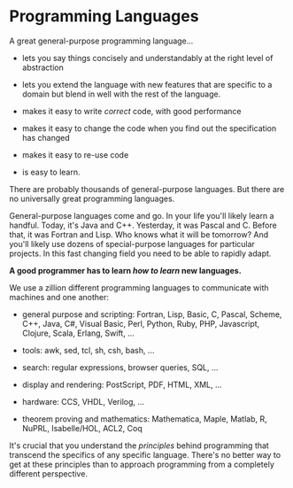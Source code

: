 # Programming Languages

A great general-purpose programming language...

- lets you say things concisely and understandably at the right level
  of abstraction

- lets you extend the language with new features that are specific to
  a domain but blend in well with the rest of the language.

- makes it easy to write *correct* code, with good performance

- makes it easy to change the code when you find out the specification
  has changed

- makes it easy to re-use code

- is easy to learn.

There are probably thousands of general-purpose languages.
But there are no universally great programming languages.

General-purpose languages come and go.  In your life you'll likely learn
a handful.  Today, it's Java and C++.  Yesterday, it was Pascal and C.
Before that, it was Fortran and Lisp.  Who knows what it will be tomorrow?
And you'll likely use dozens of special-purpose languages for particular
projects.  In this fast changing field you need to be able to
rapidly adapt.

**A good programmer has to learn *how to learn* new languages.**

We use a zillion different programming languages to communicate with
machines and one another:

- general purpose and scripting:  Fortran, Lisp, Basic, C, Pascal, Scheme, C++,
  Java, C#, Visual Basic, Perl, Python, Ruby, PHP, Javascript, Clojure, Scala,
  Erlang, Swift, ...

- tools:  awk, sed, tcl, sh, csh, bash, ...

- search: regular expressions, browser queries, SQL, ...

- display and rendering:  PostScript, PDF, HTML, XML, ...

- hardware:  CCS, VHDL, Verilog, ...

- theorem proving and mathematics:  Mathematica, Maple, Matlab, R, NuPRL,
  Isabelle/HOL, ACL2, Coq

It's crucial that you understand the *principles* behind programming
that transcend the specifics of any specific language. There's no better
way to get at these principles than to approach programming from a
completely different perspective.
